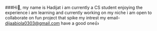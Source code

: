 ###Hi👋,
my name is Hadijat
i am currently a CS student enjoying the experience
i am learning and currently working on my niche 
i am open to collaborate on fun project that spike my intrest 
my email- dijaabiola0303@gmail.com 
have a good one👍


